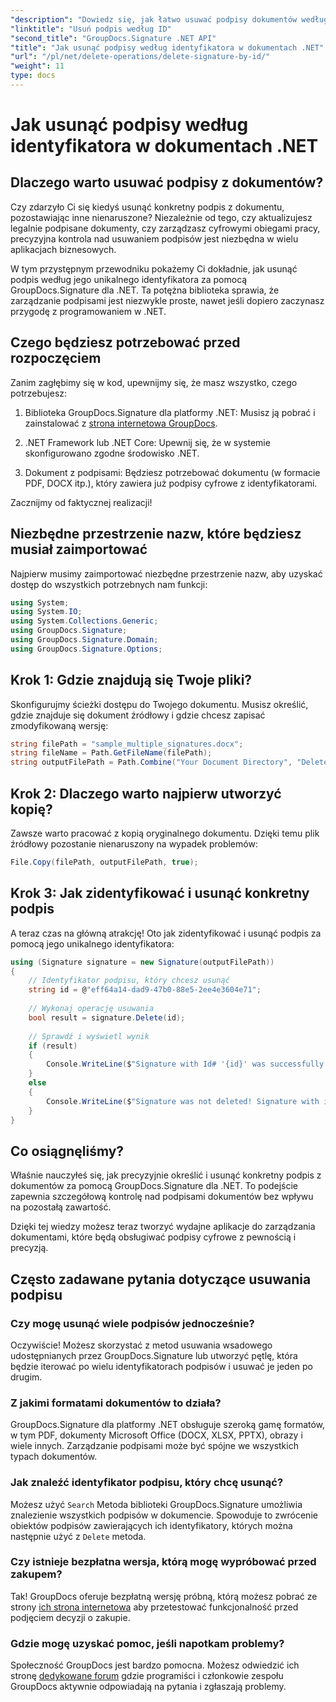 ```yaml
---
"description": "Dowiedz się, jak łatwo usuwać podpisy dokumentów według identyfikatora za pomocą GroupDocs.Signature dla .NET. Przewodnik krok po kroku z kompletnymi przykładami kodu."
"linktitle": "Usuń podpis według ID"
"second_title": "GroupDocs.Signature .NET API"
"title": "Jak usunąć podpisy według identyfikatora w dokumentach .NET"
"url": "/pl/net/delete-operations/delete-signature-by-id/"
"weight": 11
type: docs
---
```

# Jak usunąć podpisy według identyfikatora w dokumentach .NET

## Dlaczego warto usuwać podpisy z dokumentów?

Czy zdarzyło Ci się kiedyś usunąć konkretny podpis z dokumentu, pozostawiając inne nienaruszone? Niezależnie od tego, czy aktualizujesz legalnie podpisane dokumenty, czy zarządzasz cyfrowymi obiegami pracy, precyzyjna kontrola nad usuwaniem podpisów jest niezbędna w wielu aplikacjach biznesowych.

W tym przystępnym przewodniku pokażemy Ci dokładnie, jak usunąć podpis według jego unikalnego identyfikatora za pomocą GroupDocs.Signature dla .NET. Ta potężna biblioteka sprawia, że zarządzanie podpisami jest niezwykle proste, nawet jeśli dopiero zaczynasz przygodę z programowaniem w .NET.

## Czego będziesz potrzebować przed rozpoczęciem

Zanim zagłębimy się w kod, upewnijmy się, że masz wszystko, czego potrzebujesz:

1. Biblioteka GroupDocs.Signature dla platformy .NET: Musisz ją pobrać i zainstalować z [strona internetowa GroupDocs](https://releases.groupdocs.com/signature/net/).

2. .NET Framework lub .NET Core: Upewnij się, że w systemie skonfigurowano zgodne środowisko .NET.

3. Dokument z podpisami: Będziesz potrzebować dokumentu (w formacie PDF, DOCX itp.), który zawiera już podpisy cyfrowe z identyfikatorami.

Zacznijmy od faktycznej realizacji!

## Niezbędne przestrzenie nazw, które będziesz musiał zaimportować

Najpierw musimy zaimportować niezbędne przestrzenie nazw, aby uzyskać dostęp do wszystkich potrzebnych nam funkcji:

```csharp
using System;
using System.IO;
using System.Collections.Generic;
using GroupDocs.Signature;
using GroupDocs.Signature.Domain;
using GroupDocs.Signature.Options;
```

## Krok 1: Gdzie znajdują się Twoje pliki?

Skonfigurujmy ścieżki dostępu do Twojego dokumentu. Musisz określić, gdzie znajduje się dokument źródłowy i gdzie chcesz zapisać zmodyfikowaną wersję:

```csharp
string filePath = "sample_multiple_signatures.docx";
string fileName = Path.GetFileName(filePath);
string outputFilePath = Path.Combine("Your Document Directory", "DeleteById", fileName);
```

## Krok 2: Dlaczego warto najpierw utworzyć kopię?

Zawsze warto pracować z kopią oryginalnego dokumentu. Dzięki temu plik źródłowy pozostanie nienaruszony na wypadek problemów:

```csharp
File.Copy(filePath, outputFilePath, true);
```

## Krok 3: Jak zidentyfikować i usunąć konkretny podpis

A teraz czas na główną atrakcję! Oto jak zidentyfikować i usunąć podpis za pomocą jego unikalnego identyfikatora:

```csharp
using (Signature signature = new Signature(outputFilePath))
{
    // Identyfikator podpisu, który chcesz usunąć
    string id = @"eff64a14-dad9-47b0-88e5-2ee4e3604e71";
    
    // Wykonaj operację usuwania
    bool result = signature.Delete(id);
    
    // Sprawdź i wyświetl wynik
    if (result)
    {
        Console.WriteLine($"Signature with Id# '{id}' was successfully deleted from document ['{fileName}'].");
    }
    else
    {
        Console.WriteLine($"Signature was not deleted! Signature with id# '{id}' was not found in the document.");
    }
}
```

## Co osiągnęliśmy?

Właśnie nauczyłeś się, jak precyzyjnie określić i usunąć konkretny podpis z dokumentów za pomocą GroupDocs.Signature dla .NET. To podejście zapewnia szczegółową kontrolę nad podpisami dokumentów bez wpływu na pozostałą zawartość.

Dzięki tej wiedzy możesz teraz tworzyć wydajne aplikacje do zarządzania dokumentami, które będą obsługiwać podpisy cyfrowe z pewnością i precyzją.

## Często zadawane pytania dotyczące usuwania podpisu

### Czy mogę usunąć wiele podpisów jednocześnie?

Oczywiście! Możesz skorzystać z metod usuwania wsadowego udostępnianych przez GroupDocs.Signature lub utworzyć pętlę, która będzie iterować po wielu identyfikatorach podpisów i usuwać je jeden po drugim.

### Z jakimi formatami dokumentów to działa?

GroupDocs.Signature dla platformy .NET obsługuje szeroką gamę formatów, w tym PDF, dokumenty Microsoft Office (DOCX, XLSX, PPTX), obrazy i wiele innych. Zarządzanie podpisami może być spójne we wszystkich typach dokumentów.

### Jak znaleźć identyfikator podpisu, który chcę usunąć?

Możesz użyć `Search` Metoda biblioteki GroupDocs.Signature umożliwia znalezienie wszystkich podpisów w dokumencie. Spowoduje to zwrócenie obiektów podpisów zawierających ich identyfikatory, których można następnie użyć z `Delete` metoda.

### Czy istnieje bezpłatna wersja, którą mogę wypróbować przed zakupem?

Tak! GroupDocs oferuje bezpłatną wersję próbną, którą możesz pobrać ze strony [ich strona internetowa](https://releases.groupdocs.com/) aby przetestować funkcjonalność przed podjęciem decyzji o zakupie.

### Gdzie mogę uzyskać pomoc, jeśli napotkam problemy?

Społeczność GroupDocs jest bardzo pomocna. Możesz odwiedzić ich stronę [dedykowane forum](https://forum.groupdocs.com/c/signature/13) gdzie programiści i członkowie zespołu GroupDocs aktywnie odpowiadają na pytania i zgłaszają problemy.
